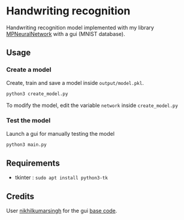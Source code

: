 # Handwriting recognition

Handwriting recognition model implemented with my library [MPNeuralNetwork](https://github.com/maximepires4/mp-neural-network) with a gui (MNIST database).

## Usage

### Create a model

Create, train and save a model inside `output/model.pkl`.

```bash
python3 create_model.py
```

To modify the model, edit the variable `network` inside `create_model.py`

### Test the model

Launch a gui for manually testing the model

```bash
python3 main.py
```

## Requirements

* tkinter : `sudo apt install python3-tk`

## Credits

User [nikhilkumarsingh](https://github.com/nikhilkumarsingh) for the gui [base code](https://gist.github.com/nikhilkumarsingh/85501ee2c3d8c0cfa9d1a27be5781f06).
